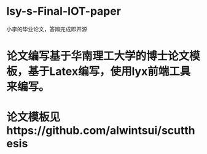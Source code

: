 # lsy-s-Final-IOT-paper
小李的毕业论文，答辩完成即开源

# 论文编写基于华南理工大学的博士论文模板，基于Latex编写，使用lyx前端工具来编写。

# 论文模板见https://github.com/alwintsui/scutthesis

